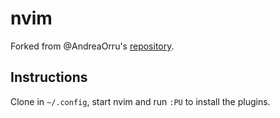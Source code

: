 # nvim
Forked from @AndreaOrru's [repository](https://github.com/AndreaOrru/nvim).

## Instructions
Clone in `~/.config`, start nvim and run `:PU` to install the plugins.
